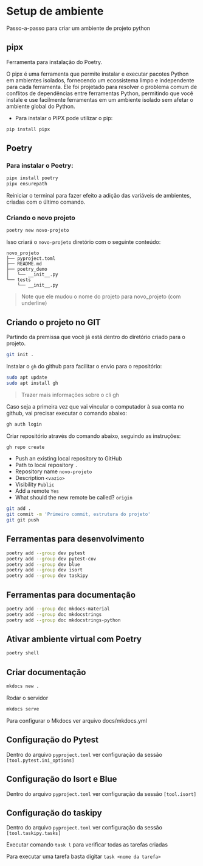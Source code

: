 # Setup de ambiente
Passo-a-passo para criar um ambiente de projeto python

## pipx

Ferramenta para instalação do Poetry.

O pipx é uma ferramenta que permite instalar e executar pacotes Python em ambientes isolados, fornecendo um ecossistema limpo e independente para cada ferramenta. Ele foi projetado para resolver o problema comum de conflitos de dependências entre ferramentas Python, permitindo que você instale e use facilmente ferramentas em um ambiente isolado sem afetar o ambiente global do Python.

- Para instalar o PIPX pode utilizar o pip:

```bash
pip install pipx
```

## Poetry

### Para instalar o Poetry:

```bash
pipx install poetry
pipx ensurepath
```
Reiniciar o terminal para fazer efeito a adição das variáveis de ambientes, criadas com o último comando.

### Criando o novo projeto

```bash
poetry new novo-projeto
```

Isso criará o `novo-projeto` diretório com o seguinte conteúdo:

```
novo_projeto
├── pyproject.toml
├── README.md
├── poetry_demo
│   └── __init__.py
└── tests
    └── __init__.py
```
> Note que ele mudou o nome do projeto para novo_projeto (com underline)

## Criando o projeto no GIT

Partindo da premissa que você já está dentro do diretório criado para o projeto.

```bash
git init .
```

Instalar o `gh` do github para facilitar o envio para o repositório: 

```bash
sudo apt update
sudo apt install gh
```
> Trazer mais informações sobre o cli gh

Caso seja a primeira vez que vai vincular o computador à sua conta no github, vai precisar executar o comando abaixo:

```bash
gh auth login
```

Criar repositório através do comando abaixo, seguindo as instruções:

```bash
gh repo create
```

- Push an existing local repository to GitHub
- Path to local repository `.`
- Repository name `novo-projeto`
- Description `<vazio>`
- Visibility `Public`
- Add a remote `Yes`
- What should the new remote be called? `origin`

```bash
git add .
git commit -m 'Primeiro commit, estrutura do projeto'
git git push
```

## Ferramentas para desenvolvimento

```bash
poetry add --group dev pytest
poetry add --group dev pytest-cov
poetry add --group dev blue
poetry add --group dev isort
poetry add --group dev taskipy
```

## Ferramentas para documentação

```bash
poetry add --group doc mkdocs-material
poetry add --group doc mkdocstrings
poetry add --group doc mkdocstrings-python
```

## Ativar ambiente virtual com Poetry

```bash
poetry shell
```

## Criar documentação

```bash
mkdocs new .
```

Rodar o servidor

```bash
mkdocs serve
```

Para configurar o Mkdocs ver arquivo docs/mkdocs.yml

## Configuração do Pytest

Dentro do arquivo `pyproject.toml` ver configuração da sessão `[tool.pytest.ini_options]`

## Configuração do Isort e Blue

Dentro do arquivo `pyproject.toml` ver configuração da sessão `[tool.isort]`

## Configuração do taskipy

Dentro do arquivo `pyproject.toml` ver configuração da sessão  `[tool.taskipy.tasks]`

Executar comando `task l` para verificar todas as tarefas criadas

Para executar uma tarefa basta digitar `task <nome da tarefa>`
